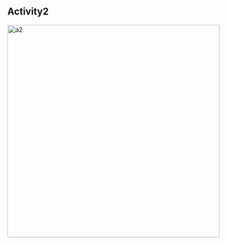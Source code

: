 ## Activity2

<img width="480" alt="a2" src="https://user-images.githubusercontent.com/103273559/193694405-1821da96-612c-4456-add7-c83ae7cb1910.png">
